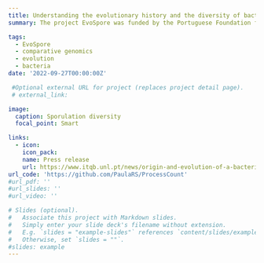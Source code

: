 ```yaml
---
title: Understanding the evolutionary history and the diversity of bacterial endosporulation 
summary: The project EvoSpore was funded by the Portuguese Foundation for Science and Technology. The goal was to uncover the origin and evolution of bacterial endosporulation through comparative genomics. Endosporulation is a developmental pathway that initiates from the vegetative cell and culminates with the formation of highly resistant, dormant spores. Spores are everywhere, they allow environmental persistence, dissemination and, for pathogens, are infection vehicles. We found that for the model *Bacillus subtilis* and for the pathogen *Clostridioides difficile*, sporulation was shapped by two major evolutionary transitions. The first one was at the base of the Firmicutes and the second one at the base of the *B. subtilis* group and within the Peptostreptococcaceae family, which includes *C. difficile*. We also found that early and late sporulation regulons have been coevolving and that sporulation genes entail greater innovation in *B. subtilis* with many Bacilli lineage-restricted genes. In contrast, *C. difficile* more often recruits new sporulation genes by horizontal gene transfer, which reflects both its highly mobile genome, the complexity of the gut microbiota, and an adjustment of sporulation to the gut ecosystem.

tags:
  - EvoSpore
  - comparative genomics
  - evolution
  - bacteria
date: '2022-09-27T00:00:00Z'

 #Optional external URL for project (replaces project detail page).
 # external_link:

image:
  caption: Sporulation diversity
  focal_point: Smart

links:
  - icon: 
    icon_pack: 
    name: Press release
    url: https://www.itqb.unl.pt/news/origin-and-evolution-of-a-bacterial-developmental-programme
url_code: 'https://github.com/PaulaRS/ProcessCount'
#url_pdf: ''
#url_slides: ''
#url_video: ''

# Slides (optional).
#   Associate this project with Markdown slides.
#   Simply enter your slide deck's filename without extension.
#   E.g. `slides = "example-slides"` references `content/slides/example-slides.md`.
#   Otherwise, set `slides = ""`.
#slides: example
---
```


